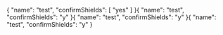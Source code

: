 {
    "name": "test",
    "confirmShields": [
        "yes"
    ]
}{
    "name": "test",
    "confirmShields": "y"
}{
    "name": "test",
    "confirmShields": "y"
}{
    "name": "test",
    "confirmShields": "y"
}